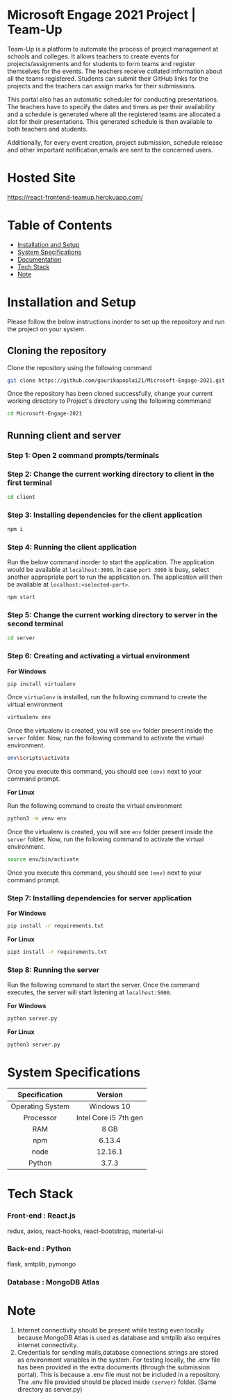 # Microsoft Engage 2021 Project | Team-Up

Team-Up is a platform to automate the process of project management at schools and colleges. It allows teachers to create events for projects/assignments and for students to form teams and register themselves for the events. The teachers receive collated information about all the teams registered. Students can submit their GitHub links for the projects and the teachers can assign marks for their submissions.

This portal also has an automatic scheduler for conducting presentations. The teachers have to specify the dates and times as per their availability and a schedule is generated where all the registered teams are allocated a slot for their presentations. This generated schedule is then available to both teachers and students.

Additionally, for every event creation, project submission, schedule release and other important notification,emails are sent to the concerned users.


# Hosted Site

https://react-frontend-teamup.herokuapp.com/

# Table of Contents

* [Installation and Setup](#installation-and-setup)
* [System Specifications](#system-specifications)
* [Documentation](https://github.com/gaurikapoplai21/Microsoft-Engage-2021/tree/master/documentation)
* [Tech Stack](#tech-stack)
* [Note](#note)

# Installation and Setup
Please follow the below instructions inorder to set up the repository and run the project on your system.

## Cloning the repository
Clone the repository using the following command 

```bash
git clone https://github.com/gaurikapoplai21/Microsoft-Engage-2021.git
```
Once the repository has been cloned successfully, change your current working directory to Project's directory using
the following commmand 

```bash
cd Microsoft-Engage-2021
```

## Running client and server

### Step 1: Open 2 command prompts/terminals
 
### Step 2: Change the current working directory to client in the first terminal

```bash
cd client
```
### Step 3: Installing dependencies for the client application

```bash
npm i
```

### Step 4: Running the client application
Run the below command inorder to start the application. The application would be available at `localhost:3000`.
In case `port 3000` is busy, select another appropriate port to run the application on. The application will then be
available at `localhost:<selected-port>`. 

```bash
npm start
```

### Step 5: Change the current working directory to server in the second terminal

```bash
cd server
```

### Step 6: Creating and activating a virtual environment 

**For Windows**

```bash
pip install virtualenv
```

Once `virtualenv` is installed, run the following command to create the virtual environment

```bash
virtualenv env 
```

Once the virtualenv is created, you will see `env` folder present inside the `server` folder. Now, run the following
command to activate the virtual environment.

```bash
env\Scripts\activate
```

Once you execute this command, you should see `(env)` next to your command prompt.

**For Linux**

Run the following command to create the virtual environment

```bash
python3 -m venv env
```

Once the virtualenv is created, you will see `env` folder present inside the `server` folder. Now, run the following
command to activate the virtual environment.

```bash
source env/bin/activate
```

Once you execute this command, you should see `(env)` next to your command prompt.

### Step 7: Installing dependencies for server application

**For Windows**

```bash
pip install -r requirements.txt
```

**For Linux**

```bash
pip3 install -r requirements.txt
```

### Step 8: Running the server
Run the following command to start the server. Once the command executes, the server will start listening at `localhost:5000`.

**For Windows**

```bash
python server.py
```

**For Linux**

```bash
python3 server.py
```

# System Specifications

| Specification | Version       | 
|:-------------:|:-------------:|
| Operating System | Windows 10 |
| Processor     | Intel Core i5 7th gen | 
| RAM           | 8 GB          |   
| npm           | 6.13.4        |
| node          | 12.16.1       |
| Python        | 3.7.3         |
   
   
# Tech Stack

### Front-end : React.js
redux, axios, react-hooks, react-bootstrap, material-ui

### Back-end : Python
flask, smtplib, pymongo

### Database : MongoDB Atlas

# Note
1. Internet connectivity should be present while testing even locally because MongoDB Atlas is used as database and smtplib also requires internet connectivity.
2. Credentials for sending mails,database connections strings are stored as environment variables in the system. For testing locally, the .env file has been provided in the extra documents (through the submission portal). This is because a .env file must not be included in a repository. The .env file provided should be placed inside
`(server)` folder. (Same directory as server.py)




 







